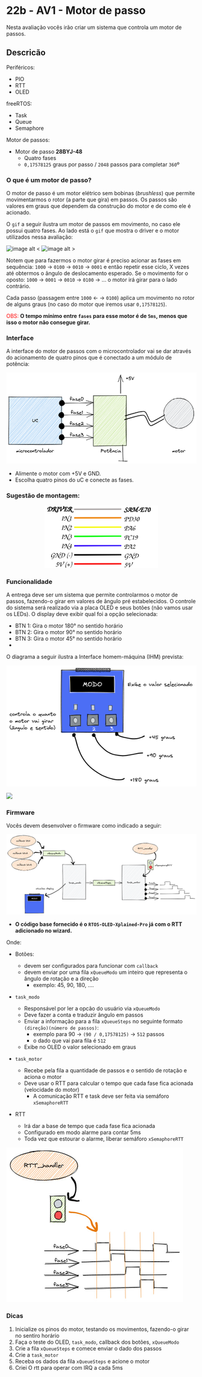 # 22b - AV1 - Motor de passo

Nesta avaliação vocês irão criar um sistema que controla um motor de passos.

## Descricão

Periféricos:

- PIO
- RTT
- OLED

freeRTOS:

- Task
- Queue
- Semaphore

Motor de passos:

- Motor de passo **28BYJ-48**
  - Quatro fases
  - `0,17578125` graus por passo / `2048` passos para completar `360`º

### O que é um motor de passo?

O motor de passo é um motor elétrico sem bobinas (_brushless_) que permite movimentarmos o rotor (a parte que gira) em passos. Os passos são valores em graus que dependem da construção do motor e de como ele é acionado.

O `gif` a seguir ilustra um motor de passos em movimento, no caso ele possui quatro fases. Ao lado está o `gif` que mostra o driver e o motor utilizados nessa avaliação:

![image alt <](https://upload.wikimedia.org/wikipedia/commons/thumb/6/67/StepperMotor.gif/400px-StepperMotor.gif)
![image alt >](driver_motordepasso.gif)

Notem que para fazermos o motor girar é preciso acionar as fases em sequência: `1000` -> `0100` -> `0010` -> `0001` e então repetir esse ciclo, X vezes até obtermos o ângulo de deslocamento esperado. Se o movimento for o oposto: `1000` -> `0001` -> `0010` -> `0100` -> ... o motor irá girar para o lado contrário.

Cada passo (passagem entre `1000` <- -> `0100`) aplica um movimento no rotor de alguns graus (no caso do motor que iremos usar `0,17578125`).

<span style="color:red">OBS:</span> **O tempo mínimo entre `fases` para esse motor é de `5ms`, menos que isso o motor não consegue girar.**

### Interface

A interface do motor de passos com o microcontrolador vai se dar através do acionamento de quatro pinos que é conectado a um módulo de potência:

![](uc-motor.png)

- Alimente o motor com +5V e GND.
- Escolha quatro pinos do uC e conecte as fases.

### Sugestão de montagem:

<p align="center">
  <img src="labels.svg" alt="drawing" width="300"/>
</p>


### Funcionalidade

A entrega deve ser um sistema que permite controlarmos o motor de passos, fazendo-o girar em valores de ângulo pré estabelecidos. O controle do sistema será realizado via a placa OLED e seus botões (não vamos usar os LEDs). O display deve exibir qual foi a opção selecionada:

- BTN 1: Gira o motor 180° no sentido horário
- BTN 2: Gira o motor 90° no sentido horário
- BTN 3: Gira o motor 45° no sentido horário
- 
O diagrama a seguir ilustra a Interface homem-máquina (IHM) prevista:

![](oled.png)

[![](https://img.youtube.com/vi/owp5Dj5Lu-U/maxresdefault.jpg)](https://youtu.be/owp5Dj5Lu-U)

### Firmware

Vocês devem desenvolver o firmware como indicado a seguir:

![](firmware.png)

- **O código base fornecido é o `RTOS-OLED-Xplained-Pro` já com o RTT adicionado no wizard.**

Onde:

- Botões:

  - devem ser configurados para funcionar com `callback`
  - devem enviar por uma fila `xQueueModo` um inteiro que representa o ângulo de rotação e a direção
    - exemplo: 45, 90, 180, ....

- `task_modo`
  - Responsável por ler a opcão do usuário via `xQueueModo`
  - Deve fazer a conta e traduzir ângulo em passos
  - Enviar a informação para a fila `xQueueSteps` no seguinte formato `(direção)(número de passos)`:
    - exemplo para 90 -> `(90 / 0,17578125)` -> `512` passos
    - o dado que vai para fila é `512`
  - Exibe no OLED o valor selecionado em graus
  
- `task_motor`
  - Recebe pela fila a quantidade de passos e o sentido de rotação e aciona o motor
  - Deve usar o RTT para calcular o tempo que cada fase fica acionada (velocidade do motor)
    - A comunicação RTT e task deve ser feita via semáforo `xSemaphoreRTT`

- RTT
  - Irá dar a base de tempo que cada fase fica acionada
  - Configurado em modo alarme para contar 5ms
  - Toda vez que estourar o alarme, liberar semáforo `xSemaphoreRTT`

![](rtt.jpg)

### Dicas

1. Inicialize os pinos do motor, testando os movimentos, fazendo-o girar no sentiro horário
1. Faça o teste do OLED, `task_modo`, callback dos botões, `xQueueModo`
1. Crie a fila `xQueueSteps` e comece enviar o dado dos passos
1. Crie a `task_motor`
1. Receba os dados da fila `xQueueSteps` e acione o motor
1. Criei O rtt para operar com IRQ a cada 5ms
